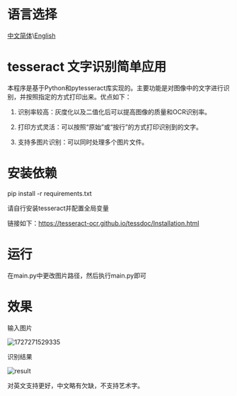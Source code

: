# 语言选择

[中文简体](readme.md)\\[English](readme_en.md)

# tesseract 文字识别简单应用

本程序是基于Python和pytesseract库实现的。主要功能是对图像中的文字进行识别，并按照指定的方式打印出来。优点如下：

1. 识别率较高：灰度化以及二值化后可以提高图像的质量和OCR识别率。

2. 打印方式灵活：可以按照“原始”或“按行”的方式打印识别到的文字。

3. 支持多图片识别：可以同时处理多个图片文件。

   

# 安装依赖

pip install -r requirements.txt

请自行安装tesseract并配置全局变量

链接如下：https://tesseract-ocr.github.io/tessdoc/Installation.html

# 运行

在main.py中更改图片路径，然后执行main.py即可



# 效果

输入图片

![1727271529335](C:\Users\19389\AppData\Local\Temp\1727271529335.png)

识别结果

![result](D:\code\ocr\result.png)

对英文支持更好，中文略有欠缺，不支持艺术字。





